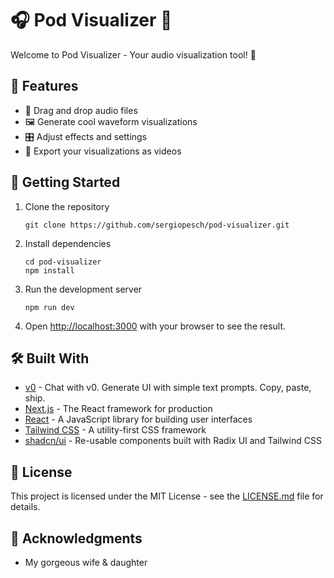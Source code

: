 # 🎧 Pod Visualizer 🎵

Welcome to Pod Visualizer - Your audio visualization tool! 🚀

## 🌟 Features

- 📁 Drag and drop audio files
- 🖼️ Generate cool waveform visualizations
- 🎛️ Adjust effects and settings
- 🎥 Export your visualizations as videos

## 🚀 Getting Started

1. Clone the repository

   ```
   git clone https://github.com/sergiopesch/pod-visualizer.git
   ```

2. Install dependencies

   ```
   cd pod-visualizer
   npm install
   ```

3. Run the development server

   ```
   npm run dev
   ```

4. Open [http://localhost:3000](http://localhost:3000) with your browser to see the result.

## 🛠️ Built With

- [v0](https://v0.dev/) - Chat with v0. Generate UI with simple text prompts. Copy, paste, ship.
- [Next.js](https://nextjs.org/) - The React framework for production
- [React](https://reactjs.org/) - A JavaScript library for building user interfaces
- [Tailwind CSS](https://tailwindcss.com/) - A utility-first CSS framework
- [shadcn/ui](https://ui.shadcn.com/) - Re-usable components built with Radix UI and Tailwind CSS

## 📝 License

This project is licensed under the MIT License - see the [LICENSE.md](LICENSE.md) file for details.

## 🙏 Acknowledgments

- My gorgeous wife & daughter

